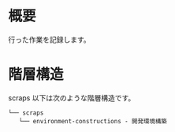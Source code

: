 
 # 概要
 行った作業を記録します。

 # 階層構造
 scraps 以下は次のような階層構造です。
 ```
└── scraps
    └── environment-constructions - 開発環境構築
 ```
